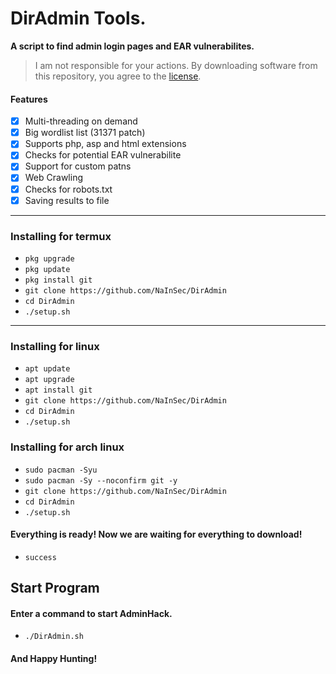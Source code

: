 # DirAdmin Tools.

**A script to find admin login pages and EAR vulnerabilites.**

> I am not responsible for your actions.  By downloading software from this repository, you agree to the [license](https://github.com/NaInSec/DirAdmin/blob/main/LICENSE).

#### Features
- [x] Multi-threading on demand
- [x] Big wordlist list (31371 patch)
- [x] Supports php, asp and html extensions
- [x] Checks for potential EAR vulnerabilite
- [x] Support for custom patns
- [x] Web Crawling
- [x] Checks for robots.txt
- [x] Saving results to file

---
### Installing for termux

* `pkg upgrade`
* `pkg update`
* `pkg install git`
* `git clone https://github.com/NaInSec/DirAdmin`
* `cd DirAdmin`
* `./setup.sh`

---
### Installing for linux

* `apt update`
* `apt upgrade`
* `apt install git`
* `git clone https://github.com/NaInSec/DirAdmin`
* `cd DirAdmin`
* `./setup.sh`

### Installing for arch linux
* `sudo pacman -Syu`
* `sudo pacman -Sy --noconfirm git -y`
* `git clone https://github.com/NaInSec/DirAdmin`
* `cd DirAdmin`
* `./setup.sh`

#### Everything is ready! Now we are waiting for everything to download!
 * `success`

## Start Program
#### Enter a command to start AdminHack.

* `./DirAdmin.sh`

#### And Happy Hunting! 